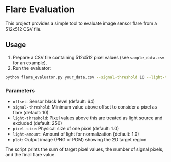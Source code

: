 # Flare Evaluation

This project provides a simple tool to evaluate image sensor flare from a 512x512 CSV file.

## Usage

1. Prepare a CSV file containing 512x512 pixel values (see `sample_data.csv` for an example).
2. Run the evaluator:

```bash
python flare_evaluator.py your_data.csv --signal-threshold 10 --light-threshold 200 --pixel-size 1.0 --light-amount 100 --plot result.png
```

### Parameters
- `offset`: Sensor black level (default: 64)
- `signal-threshold`: Minimum value above offset to consider a pixel as flare (default: 10)
- `light-threshold`: Pixel values above this are treated as light source and excluded (default: 250)
- `pixel-size`: Physical size of one pixel (default: 1.0)
- `light-amount`: Amount of light for normalization (default: 1.0)
- `plot`: Output image (PNG or PGM) showing the 2D target region

The script prints the sum of target pixel values, the number of signal pixels, and the final flare value.
